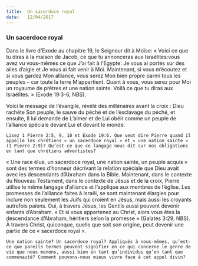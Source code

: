 ```yaml
---
title:  Un sacerdoce royal
date:   12/04/2017
---
```


### Un sacerdoce royal 

Dans le livre d’Exode au chapitre 19, le Seigneur dit à Moïse: « Voici ce que tu diras à la maison de Jacob, ce que tu annonceras aux Israélites:vous avez vu vous-mêmes ce que J’ai fait à l’Égypte: Je vous ai portés sur des ailes d’aigle et Je vous ai fait venir à Moi. Maintenant, si vous m’écoutez et si vous gardez Mon alliance, vous serez Mon bien propre parmi tous les peuples – car toute la terre M’appartient. Quant à vous, vous serez pour Moi un royaume de prêtres et une nation sainte. Voilà ce que tu diras aux Israélites. » (Exode 19:3-6, NBS). 

Voici le message de l’évangile, révélé des millénaires avant la croix : Dieu rachète Son peuple, le sauve du péché et de l’esclavage du péché, et ensuite, Il lui demande de L’aimer et de Lui obéir comme un peuple de l’alliance spéciale devant Lui et devant le monde. 

`Lisez 1 Pierre 2:5, 9, 10 et Exode 19:6. Que veut dire Pierre quand il appelle les chrétiens « un sacerdoce royal » et « une nation sainte » (1 Pierre 2:9)? Qu’est-ce que ce langage nous dit sur nos obligations en tant que chrétiens adventistes?` 

« Une race élue, un sacerdoce royal, une nation sainte, un peuple acquis » sont des termes d’honneur décrivant la relation spéciale que Dieu avait avec les descendants d’Abraham dans la Bible. Maintenant, dans le contexte du Nouveau Testament, dans le contexte de Jésus et de la croix, Pierre  utilise le même langage d’alliance et l’applique aux membres de l’église. Les promesses de l’alliance faites à Israël, se sont maintenant élargies pour inclure non seulement les Juifs qui croient en Jésus, mais aussi les croyants autrefois païens. Oui, à travers Jésus, les Gentils aussi peuvent devenir enfants d’Abraham. « Et si vous appartenez au Christ, alors vous êtes la descendance d’Abraham, héritiers selon la promesse » (Galates 3:29, NBS). À travers Christ, quiconque, quelle que soit son origine, peut devenir une partie de ce « sacerdoce royal ». 

`Une nation sainte? Un sacerdoce royal? Appliqués à nous-mêmes, qu’est-ce que pareils termes peuvent signifier en ce qui concerne le genre de vie que nous menons, aussi bien en tant qu’individus qu’en tant que communauté? Comment pouvons-nous mieux vivre face à cet appel divin?` 

